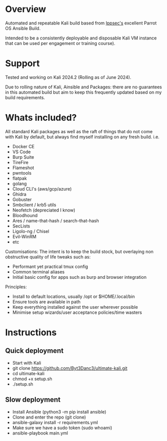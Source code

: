 
# Overview
Automated and repeatable Kali build based from [Ippsec's](https://github.com/IppSec/parrot-build/tree/master) excellent Parrot OS Ansible Build.

Intended to be a consistently deployable and disposable Kali VM instance that can be used per engagement or training course). 

# Support
Tested and working on Kali 2024.2 (Rolling as of June 2024). 

Due to rolling nature of Kali, Ainsible and Packages: there are no guarantees in this automated build but aim to keep this frequently updated based on my build requirements.

# Whats included?
All standard Kali packages as well as the raft of things that do not come with Kali by default, but always find myself installing on any fresh build. i.e.
- Docker CE
- VS Code
- Burp Suite
- TireFire
- Flameshot
- pwntools
- flatpak
- golang
- Cloud CLI's (aws/gcp/azure)
- Ghidra
- Gobuster
- Smbclient / krb5 utils 
- Neofetch (depreciated I know)
- Bloodhound
- Ares / name-that-hash / search-that-hash
- SecLists
- Ligolo-ng / Chisel
- Evil-WinRM
- etc

Customisations:
The intent is to keep the build stock, but overlaying non obstructive quality of life tweaks such as:
- Performant yet practical tmux config
- Common terminal aliases
- Initial basic config for apps such as burp and browser integration

Principles:
- Install to default locations, usually /opt or $HOME/.local/bin
- Ensure tools are available in path
- Keep everything installed against the user wherever possible
- Minimise setup wizards/user acceptance policies/time wasters

# Instructions

## Quick deployment 
* Start with Kali
* git clone https://github.com/Byt3Danc3/ultimate-kali.git
* cd ultimate-kali
* chmod +x setup.sh
* ./setup.sh

## Slow  deployment
* Install Ansible (python3 -m pip install ansible)
* Clone and enter the repo (git clone)
* ansible-galaxy install -r requirements.yml
* Make sure we have a sudo token (sudo whoami)
* ansible-playbook main.yml
